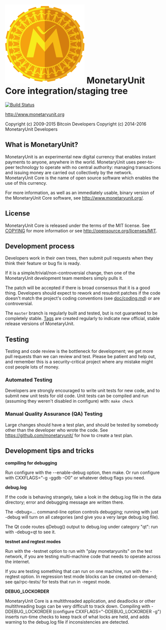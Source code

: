 ![MonetaryUnit](https://github.com/MonetaryUnit/MUE-Src/raw/master/share/pixmaps/monetaryunit256.png "MonetaryUnit")
MonetaryUnit Core integration/staging tree
=====================================
[![Build Status](https://travis-ci.org/MonetaryUnit/MUE-Src.svg?branch=master)](https://travis-ci.org/MonetaryUnit/MUE-Src)


http://www.monetaryunit.org

Copyright (c) 2009-2015 Bitcoin Developers
Copyright (c) 2014-2016 MonetaryUnit Developers

What is MonetaryUnit?
----------------

MonetaryUnit is an experimental new digital currency that enables instant payments to
anyone, anywhere in the world. MonetaryUnit uses peer-to-peer technology to operate
with no central authority: managing transactions and issuing money are carried
out collectively by the network. MonetaryUnit Core is the name of open source
software which enables the use of this currency.

For more information, as well as an immediately usable, binary version of
the MonetaryUnit Core software, see http://www.monetaryunit.org/.

License
-------

MonetaryUnit Core is released under the terms of the MIT license. See [COPYING](COPYING) for more
information or see http://opensource.org/licenses/MIT.

Development process
-------------------

Developers work in their own trees, then submit pull requests when they think
their feature or bug fix is ready.

If it is a simple/trivial/non-controversial change, then one of the MonetaryUnit
development team members simply pulls it.

The patch will be accepted if there is broad consensus that it is a good thing.
Developers should expect to rework and resubmit patches if the code doesn't
match the project's coding conventions (see [doc/coding.md](doc/coding.md)) or are
controversial.

The `master` branch is regularly built and tested, but is not guaranteed to be
completely stable. [Tags](https://github.com/monetaryunit/MUE-Src/tags) are created
regularly to indicate new official, stable release versions of MonetaryUnit.

Testing
-------

Testing and code review is the bottleneck for development; we get more pull
requests than we can review and test. Please be patient and help out, and
remember this is a security-critical project where any mistake might cost people
lots of money.

### Automated Testing

Developers are strongly encouraged to write unit tests for new code, and to
submit new unit tests for old code. Unit tests can be compiled and run (assuming they weren't disabled in configure) with: `make check`


### Manual Quality Assurance (QA) Testing

Large changes should have a test plan, and should be tested by somebody other
than the developer who wrote the code.
See https://github.com/monetaryunit/ for how to create a test plan.


Development tips and tricks
---------------------------

**compiling for debugging**

Run configure with the --enable-debug option, then make. Or run configure with
CXXFLAGS="-g -ggdb -O0" or whatever debug flags you need.

**debug.log**

If the code is behaving strangely, take a look in the debug.log file in the data directory;
error and debugging message are written there.

The -debug=... command-line option controls debugging; running with just -debug will turn
on all categories (and give you a very large debug.log file).

The Qt code routes qDebug() output to debug.log under category "qt": run with -debug=qt
to see it.

**testnet and regtest modes**

Run with the -testnet option to run with "play monetaryunits" on the test network, if you
are testing multi-machine code that needs to operate across the internet.

If you are testing something that can run on one machine, run with the -regtest option.
In regression test mode blocks can be created on-demand; see qa/rpc-tests/ for tests
that run in -regest mode.

**DEBUG_LOCKORDER**

MonetaryUnit Core is a multithreaded application, and deadlocks or other multithreading bugs
can be very difficult to track down. Compiling with -DDEBUG_LOCKORDER (configure
CXXFLAGS="-DDEBUG_LOCKORDER -g") inserts run-time checks to keep track of what locks
are held, and adds warning to the debug.log file if inconsistencies are detected.
